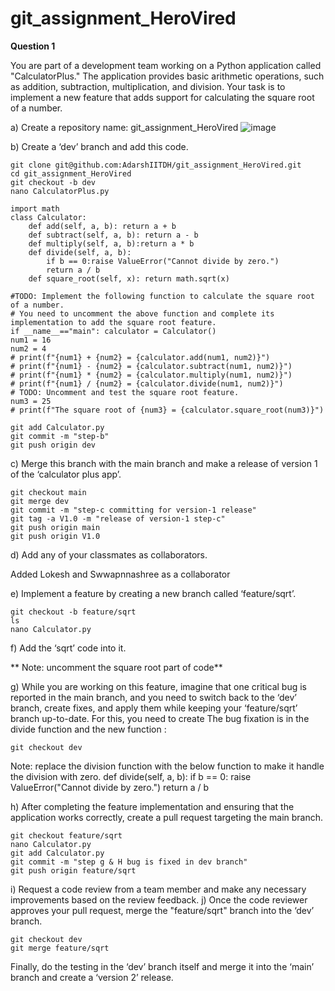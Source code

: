 # git_assignment_HeroVired
**Question 1**

You are part of a development team working on a Python application called "CalculatorPlus." The application provides basic arithmetic operations, such as addition, subtraction, multiplication, and division. Your task is to implement a new feature that adds support for calculating the square root of a number.

a) Create a repository name: git_assignment_HeroVired
![image](https://github.com/AdarshIITDH/git_assignment_HeroVired/assets/60352729/54d0043b-be8a-4a28-a499-74e6cc2262c8)

b) Create a ‘dev’ branch and add this code.
```
git clone git@github.com:AdarshIITDH/git_assignment_HeroVired.git
cd git_assignment_HeroVired
git checkout -b dev
nano CalculatorPlus.py
```
```
import math 
class Calculator:
	def add(self, a, b): return a + b
	def subtract(self, a, b): return a - b
	def multiply(self, a, b):return a * b
	def divide(self, a, b): 
		if b == 0:raise ValueError("Cannot divide by zero.") 
		return a / b
	def square_root(self, x): return math.sqrt(x)

#TODO: Implement the following function to calculate the square root of a number.
# You need to uncomment the above function and complete its implementation to add the square root feature.
if __name__=="main": calculator = Calculator()
num1 = 16
num2 = 4
# print(f"{num1} + {num2} = {calculator.add(num1, num2)}") 
# print(f"{num1} - {num2} = {calculator.subtract(num1, num2)}") 
# print(f"{num1} * {num2} = {calculator.multiply(num1, num2)}") 
# print(f"{num1} / {num2} = {calculator.divide(num1, num2)}")
# TODO: Uncomment and test the square root feature. 
num3 = 25
# print(f"The square root of {num3} = {calculator.square_root(num3)}")
```
	git add Calculator.py
 	git commit -m "step-b"
  	git push origin dev

c) Merge this branch with the main branch and make a release of version 1 of the ‘calculator plus app’.

	git checkout main
	git merge dev
	git commit -m "step-c committing for version-1 release"
	git tag -a V1.0 -m "release of version-1 step-c"
	git push origin main
	git push origin V1.0	
d) Add any of your classmates as collaborators.

Added Lokesh and Swwapnnashree as a collaborator

e) Implement a feature by creating a new branch called ‘feature/sqrt’.

	git checkout -b feature/sqrt
 	ls
  	nano Calculator.py
   
f) Add the ‘sqrt’ code into it.

** Note: uncomment the square root part of code**

g) While you are working on this feature, imagine that one critical bug is reported in the main branch, and you need to switch back to the ‘dev’ branch, create fixes, and apply them while keeping your ‘feature/sqrt’ branch up-to-date. For this, you need to create
The bug fixation is in the divide function and the new function :

	git checkout dev
Note: replace the division function with the below function to make it handle the division with zero.
def divide(self, a, b): if b == 0: raise ValueError("Cannot divide by zero.") return a / b

h) After completing the feature implementation and ensuring that the application works correctly, create a pull request targeting the main branch.

	git checkout feature/sqrt
	nano Calculator.py
	git add Calculator.py
	git commit -m "step g & H bug is fixed in dev branch"
	git push origin feature/sqrt

i) Request a code review from a team member and make any necessary improvements based on the review feedback.
j) Once the code reviewer approves your pull request, merge the "feature/sqrt" branch into the ‘dev’ branch.

	git checkout dev
	git merge feature/sqrt

Finally, do the testing in the ‘dev’ branch itself and merge it into the ‘main’ branch and create a ‘version 2’ release.



















